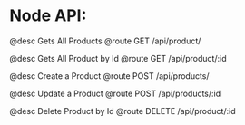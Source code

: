 # Node API:

@desc  Gets All Products
@route GET /api/product/

@desc  Gets All Product by Id
@route GET /api/product/:id

@desc  Create a Product
@route POST /api/products/

@desc  Update a Product
@route POST /api/products/:id

@desc  Delete Product by Id
@route DELETE /api/product/:id
